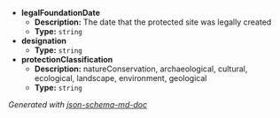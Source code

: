  - <b id="#/properties/legalFoundationDate">legalFoundationDate</b>
	 - **Description:** The date that the protected site was legally created
	 - **Type:** `string`
 - <b id="#/properties/designation">designation</b>
	 - **Type:** `string`
 - <b id="#/properties/protectionClassification">protectionClassification</b>
	 - **Description:** natureConservation, archaeological, cultural, ecological, landscape, environment, geological
	 - **Type:** `string`

_Generated with [json-schema-md-doc](https://brianwendt.github.io/json-schema-md-doc/)_